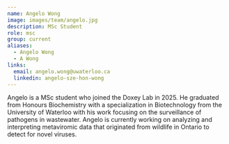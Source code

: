```yaml
---
name: Angelo Wong
image: images/team/angelo.jpg
description: MSc Student
role: msc
group: current
aliases:
  - Angelo Wong
  - A Wong
links:
  email: angelo.wong@uwaterloo.ca
  linkedin: angelo-sze-hon-wong
---
```


Angelo is a MSc student who joined the Doxey Lab in 2025. He graduated from Honours Biochemistry with a specialization in Biotechnology from the University of Waterloo with his work focusing on the surveillance of pathogens in wastewater. 
Angelo is currently working on analyzing and interpreting metaviromic data that originated from wildlife in Ontario to detect for novel viruses. 

